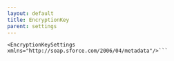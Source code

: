 ```yaml
---
layout: default
title: EncryptionKey
parent: settings
---
```


```<?xml version="1.0" encoding="UTF-8"?>
<EncryptionKeySettings xmlns="http://soap.sforce.com/2006/04/metadata"/>```

